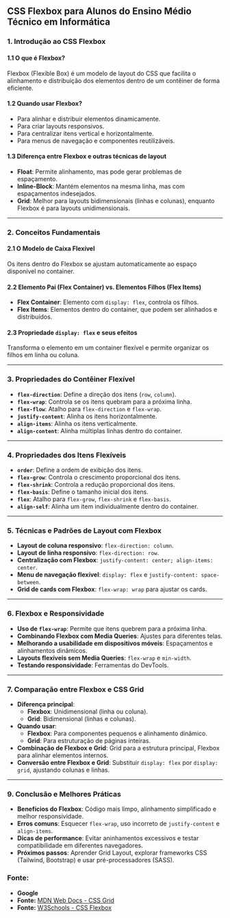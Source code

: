 ## CSS Flexbox para Alunos do Ensino Médio Técnico em Informática

### 1. Introdução ao CSS Flexbox

#### 1.1 O que é Flexbox?
Flexbox (Flexible Box) é um modelo de layout do CSS que facilita o alinhamento e distribuição dos elementos dentro de um contêiner de forma eficiente.

#### 1.2 Quando usar Flexbox?
- Para alinhar e distribuir elementos dinamicamente.
- Para criar layouts responsivos.
- Para centralizar itens vertical e horizontalmente.
- Para menus de navegação e componentes reutilizáveis.

#### 1.3 Diferença entre Flexbox e outras técnicas de layout
- **Float**: Permite alinhamento, mas pode gerar problemas de espaçamento.
- **Inline-Block**: Mantém elementos na mesma linha, mas com espaçamentos indesejados.
- **Grid**: Melhor para layouts bidimensionais (linhas e colunas), enquanto Flexbox é para layouts unidimensionais.

---

### 2. Conceitos Fundamentais

#### 2.1 O Modelo de Caixa Flexível
Os itens dentro do Flexbox se ajustam automaticamente ao espaço disponível no container.

#### 2.2 Elemento Pai (Flex Container) vs. Elementos Filhos (Flex Items)
- **Flex Container**: Elemento com `display: flex`, controla os filhos.
- **Flex Items**: Elementos dentro do container, que podem ser alinhados e distribuídos.

#### 2.3 Propriedade `display: flex` e seus efeitos
Transforma o elemento em um container flexível e permite organizar os filhos em linha ou coluna.

---

### 3. Propriedades do Contêiner Flexível

- **`flex-direction`**: Define a direção dos itens (`row`, `column`).
- **`flex-wrap`**: Controla se os itens quebram para a próxima linha.
- **`flex-flow`**: Atalho para `flex-direction` e `flex-wrap`.
- **`justify-content`**: Alinha os itens horizontalmente.
- **`align-items`**: Alinha os itens verticalmente.
- **`align-content`**: Alinha múltiplas linhas dentro do container.

---

### 4. Propriedades dos Itens Flexíveis

- **`order`**: Define a ordem de exibição dos itens.
- **`flex-grow`**: Controla o crescimento proporcional dos itens.
- **`flex-shrink`**: Controla a redução proporcional dos itens.
- **`flex-basis`**: Define o tamanho inicial dos itens.
- **`flex`**: Atalho para `flex-grow`, `flex-shrink` e `flex-basis`.
- **`align-self`**: Alinha um item individualmente dentro do container.

---

### 5. Técnicas e Padrões de Layout com Flexbox

- **Layout de coluna responsivo**: `flex-direction: column`.
- **Layout de linha responsivo**: `flex-direction: row`.
- **Centralização com Flexbox**: `justify-content: center; align-items: center`.
- **Menu de navegação flexível**: `display: flex` e `justify-content: space-between`.
- **Grid de cards com Flexbox**: `flex-wrap: wrap` para ajustar os cards.

---

### 6. Flexbox e Responsividade

- **Uso de `flex-wrap`**: Permite que itens quebrem para a próxima linha.
- **Combinando Flexbox com Media Queries**: Ajustes para diferentes telas.
- **Melhorando a usabilidade em dispositivos móveis**: Espaçamentos e alinhamentos dinâmicos.
- **Layouts flexíveis sem Media Queries**: `flex-wrap` e `min-width`.
- **Testando responsividade**: Ferramentas do DevTools.

---

### 7. Comparação entre Flexbox e CSS Grid

- **Diferença principal**: 
  - **Flexbox**: Unidimensional (linha ou coluna).
  - **Grid**: Bidimensional (linhas e colunas).
- **Quando usar**: 
  - **Flexbox**: Para componentes pequenos e alinhamento dinâmico.
  - **Grid**: Para estruturação de páginas inteiras.
- **Combinação de Flexbox e Grid**: Grid para a estrutura principal, Flexbox para alinhar elementos internos.
- **Conversão entre Flexbox e Grid**: Substituir `display: flex` por `display: grid`, ajustando colunas e linhas.

---

### 9. Conclusão e Melhores Práticas

- **Benefícios do Flexbox**: Código mais limpo, alinhamento simplificado e melhor responsividade.
- **Erros comuns**: Esquecer `flex-wrap`, uso incorreto de `justify-content` e `align-items`.
- **Dicas de performance**: Evitar aninhamentos excessivos e testar compatibilidade em diferentes navegadores.
- **Próximos passos**: Aprender Grid Layout, explorar frameworks CSS (Tailwind, Bootstrap) e usar pré-processadores (SASS).



### Fonte:
- **Google**
- **Fonte:** [MDN Web Docs - CSS Grid](https://developer.mozilla.org/pt-BR/docs/Web/CSS/CSS_Grid_Layout)
- **Fonte:** [W3Schools - CSS Flexbox](https://www.w3schools.com/css/css3_flexbox.asp)
